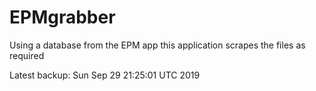 # EPMgrabber
Using a database from the EPM app this application scrapes the files as required


Latest backup: Sun Sep 29 21:25:01 UTC 2019

